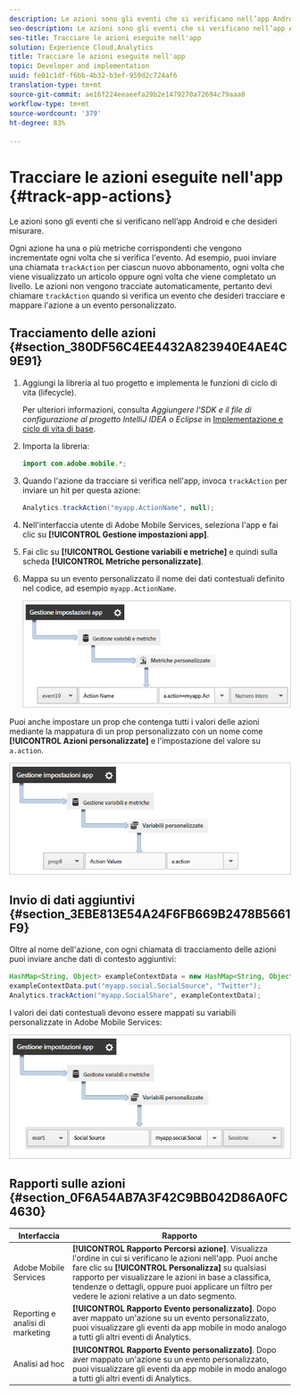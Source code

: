```yaml
---
description: Le azioni sono gli eventi che si verificano nell’app Android e che desideri misurare.
seo-description: Le azioni sono gli eventi che si verificano nell’app Android e che desideri misurare.
seo-title: Tracciare le azioni eseguite nell'app
solution: Experience Cloud,Analytics
title: Tracciare le azioni eseguite nell'app
topic: Developer and implementation
uuid: fe01c1df-f6bb-4b32-b3ef-959d2c724af6
translation-type: tm+mt
source-git-commit: ae16f224eeaeefa29b2e1479270a72694c79aaa0
workflow-type: tm+mt
source-wordcount: '379'
ht-degree: 83%

---
```



# Tracciare le azioni eseguite nell&#39;app {#track-app-actions}

Le azioni sono gli eventi che si verificano nell’app Android e che desideri misurare.

Ogni azione ha una o più metriche corrispondenti che vengono incrementate ogni volta che si verifica l&#39;evento. Ad esempio, puoi inviare una chiamata `trackAction` per ciascun nuovo abbonamento, ogni volta che viene visualizzato un articolo oppure ogni volta che viene completato un livello. Le azioni non vengono tracciate automaticamente, pertanto devi chiamare `trackAction` quando si verifica un evento che desideri tracciare e mappare l&#39;azione a un evento personalizzato.

## Tracciamento delle azioni {#section_380DF56C4EE4432A823940E4AE4C9E91}

1. Aggiungi la libreria al tuo progetto e implementa le funzioni di ciclo di vita (lifecycle).

   Per ulteriori informazioni, consulta *Aggiungere l’SDK e il file di configurazione al progetto IntelliJ IDEA o Eclipse* in [Implementazione e ciclo di vita di base](/help/android/getting-started/dev-qs.md).

1. Importa la libreria:

   ```java
   import com.adobe.mobile.*;
   ```

1. Quando l&#39;azione da tracciare si verifica nell&#39;app, invoca `trackAction` per inviare un hit per questa azione:

   ```java
   Analytics.trackAction("myapp.ActionName", null);
   ```

1. Nell&#39;interfaccia utente di Adobe Mobile Services, seleziona l&#39;app e fai clic su **[!UICONTROL Gestione impostazioni app]**.
1. Fai clic su **[!UICONTROL Gestione variabili e metriche]** e quindi sulla scheda **[!UICONTROL Metriche personalizzate]**.

1. Mappa su un evento personalizzato il nome dei dati contestuali definito nel codice, ad esempio `myapp.ActionName`.

   ![](assets/map-event-context-data.png)

Puoi anche impostare un prop che contenga tutti i valori delle azioni mediante la mappatura di un prop personalizzato con un nome come **[!UICONTROL Azioni personalizzate]** e l&#39;impostazione del valore su `a.action`.

![](assets/map-custom-prop.png)

## Invio di dati aggiuntivi {#section_3EBE813E54A24F6FB669B2478B5661F9}

Oltre al nome dell&#39;azione, con ogni chiamata di tracciamento delle azioni puoi inviare anche dati di contesto aggiuntivi:

```java
HashMap<String, Object> exampleContextData = new HashMap<String, Object>(); 
exampleContextData.put("myapp.social.SocialSource", "Twitter"); 
Analytics.trackAction("myapp.SocialShare", exampleContextData);
```

I valori dei dati contestuali devono essere mappati su variabili personalizzate in Adobe Mobile Services:

![](assets/map-variable-context-action.png)

## Rapporti sulle azioni {#section_0F6A54AB7A3F42C9BB042D86A0FC4630}

| Interfaccia | Rapporto |
|--- |--- |
| Adobe Mobile Services | **[!UICONTROL Rapporto Percorsi azione]**. Visualizza l&#39;ordine in cui si verificano le azioni nell&#39;app. Puoi anche fare clic su **[!UICONTROL Personalizza]** su qualsiasi rapporto per visualizzare le azioni in base a classifica, tendenze o dettagli, oppure puoi applicare un filtro per vedere le azioni relative a un dato segmento. |
| Reporting e analisi di marketing | **[!UICONTROL Rapporto Evento personalizzato]**. Dopo aver mappato un&#39;azione su un evento personalizzato, puoi visualizzare gli eventi da app mobile in modo analogo a tutti gli altri eventi di Analytics. |
| Analisi ad hoc | **[!UICONTROL Rapporto Evento personalizzato]**. Dopo aver mappato un&#39;azione su un evento personalizzato, puoi visualizzare gli eventi da app mobile in modo analogo a tutti gli altri eventi di Analytics. |

